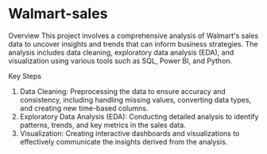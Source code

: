# Walmart-sales
Overview
This project involves a comprehensive analysis of Walmart's sales data to uncover insights and trends that can inform business strategies. The analysis includes data cleaning, exploratory data analysis (EDA), and visualization using various tools such as SQL, Power BI, and Python.

Key Steps
1) Data Cleaning: Preprocessing the data to ensure accuracy and consistency, including handling missing values, converting data types, and creating new time-based columns.
2) Exploratory Data Analysis (EDA): Conducting detailed analysis to identify patterns, trends, and key metrics in the sales data.
3) Visualization: Creating interactive dashboards and visualizations to effectively communicate the insights derived from the analysis.
